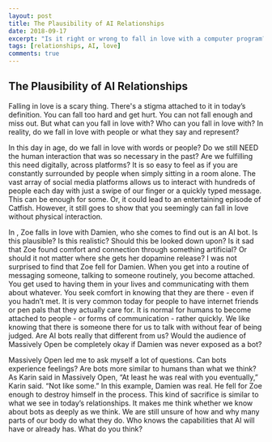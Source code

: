 ```yaml
---
layout: post
title: The Plausibility of AI Relationships
date: 2018-09-17
excerpt: "Is it right or wrong to fall in love with a computer program?"
tags: [relationships, AI, love]
comments: true
---
```


## The Plausibility of AI Relationships

   Falling in love is a scary thing. There's a stigma attached to it in today’s definition. You can fall too hard and get hurt. You can not fall enough and miss out. But what can you fall in love with? Who can you fall in love with? In reality, do we fall in love with people or what they say and represent? 

   In this day in age, do we fall in love with words or people? Do we still NEED the human interaction that was so necessary in the past? Are we fulfilling this need digitally, across platforms? It is so easy to feel as if you are constantly surrounded by people when simply sitting in a room alone. The vast array of social media platforms allows us to interact with hundreds of people each day with just a swipe of our finger or a quickly typed message. This can be enough for some. Or, it could lead to an entertaining episode of Catfish. However, it still goes to show that you seemingly can fall in love without physical interaction.

   In <Massively Open>, Zoe falls in love with Damien, who she comes to find out is an AI bot. Is this plausible? Is this realistic? Should this be looked down upon? Is it sad that Zoe found comfort and connection through something artificial? Or should it not matter where she gets her dopamine release? I was not surprised to find that Zoe fell for Damien. When you get into a routine of messaging someone, talking to someone routinely, you become attached. You get used to having them in your lives and communicating with them about whatever. You seek comfort in knowing that they are there - even if you hadn’t met. It is very common today for people to have internet friends or pen pals that they actually care for. It is normal for humans to become attached to people - or forms of communication - rather quickly. We like knowing that there is someone there for us to talk with without fear of being judged. Are AI bots really that different from us? Would the audience of Massively Open be completely okay if Damien was never exposed as a bot? 

   Massively Open led me to ask myself a lot of questions. Can bots experience feelings? Are bots more similar to humans than what we think? As Karin said in Massively Open, “At least he was real with you eventually,” Karin said. “Not like some.” In this example, Damien was real. He fell for Zoe enough to destroy himself in the process. This kind of sacrifice is similar to what we see in today’s relationships. It makes me think whether we know about bots as deeply as we think. We are still unsure of how and why many parts of our body do what they do. Who knows the capabilities that AI will have or already has. What do you think?

